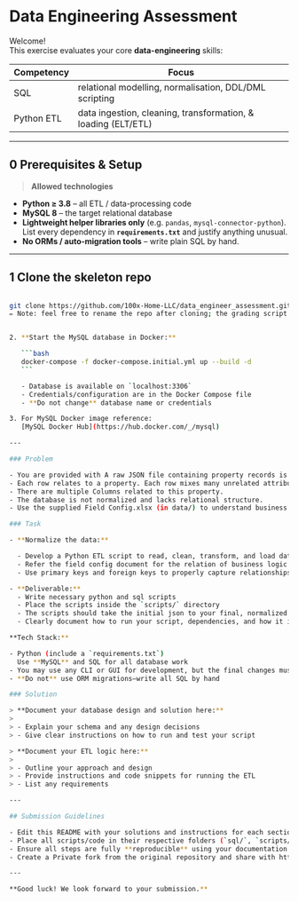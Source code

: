 # Data Engineering Assessment

Welcome!  
This exercise evaluates your core **data-engineering** skills:

| Competency | Focus                                                         |
| ---------- | ------------------------------------------------------------- |
| SQL        | relational modelling, normalisation, DDL/DML scripting        |
| Python ETL | data ingestion, cleaning, transformation, & loading (ELT/ETL) |

---

## 0 Prerequisites & Setup

> **Allowed technologies**

- **Python ≥ 3.8** – all ETL / data-processing code
- **MySQL 8** – the target relational database
- **Lightweight helper libraries only** (e.g. `pandas`, `mysql-connector-python`).  
  List every dependency in **`requirements.txt`** and justify anything unusual.
- **No ORMs / auto-migration tools** – write plain SQL by hand.

---

## 1 Clone the skeleton repo

````bash

git clone https://github.com/100x-Home-LLC/data_engineer_assessment.git
✏️ Note: feel free to rename the repo after cloning; the grading script only cares about the folder structure inside. Add you name to the repo.


2. **Start the MySQL database in Docker:**

   ```bash
   docker-compose -f docker-compose.initial.yml up --build -d
   ```

   - Database is available on `localhost:3306`
   - Credentials/configuration are in the Docker Compose file
   - **Do not change** database name or credentials

3. For MySQL Docker image reference:
   [MySQL Docker Hub](https://hub.docker.com/_/mysql)

---

### Problem

- You are provided with A raw JSON file containing property records is located in data/raw_properties.json
- Each row relates to a property. Each row mixes many unrelated attributes (property details, HOA data, rehab estimates, valuations, etc.).
- There are multiple Columns related to this property.
- The database is not normalized and lacks relational structure.
- Use the supplied Field Config.xlsx (in data/) to understand business semantics.

### Task

- **Normalize the data:**

  - Develop a Python ETL script to read, clean, transform, and load data into your normalized MySQL tables.
  - Refer the field config document for the relation of business logic
  - Use primary keys and foreign keys to properly capture relationships

- **Deliverable:**
  - Write necessary python and sql scripts
  - Place the scripts inside the `scripts/` directory
  - The scripts should take the initial json to your final, normalized schema when executed
  - Clearly document how to run your script, dependencies, and how it integrates with your database.

**Tech Stack:**

- Python (include a `requirements.txt`)
  Use **MySQL** and SQL for all database work
- You may use any CLI or GUI for development, but the final changes must be submitted as python/ SQL scripts
- **Do not** use ORM migrations—write all SQL by hand

### Solution

> **Document your database design and solution here:**
>
> - Explain your schema and any design decisions
> - Give clear instructions on how to run and test your script

> **Document your ETL logic here:**
>
> - Outline your approach and design
> - Provide instructions and code snippets for running the ETL
> - List any requirements

---

## Submission Guidelines

- Edit this README with your solutions and instructions for each section
- Place all scripts/code in their respective folders (`sql/`, `scripts/`, etc.)
- Ensure all steps are fully **reproducible** using your documentation
- Create a Private fork from the original repository and share with https://github.com/mantreshjain

---

**Good luck! We look forward to your submission.**
````

